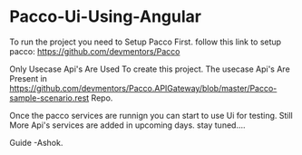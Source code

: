 # Pacco-Ui-Using-Angular


To run the project you need to Setup Pacco First.
follow this link to setup pacco:
https://github.com/devmentors/Pacco


Only Usecase Api's Are Used To create this project. The usecase Api's Are Present in https://github.com/devmentors/Pacco.APIGateway/blob/master/Pacco-sample-scenario.rest Repo.

Once the pacco services are runnign you can start to use Ui for testing.
Still More Api's services are added in upcoming days. stay tuned....


Guide
-Ashok.
